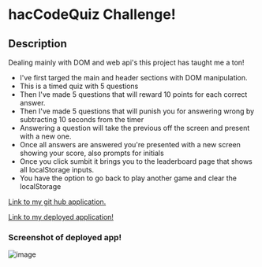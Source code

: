 <h1>hacCodeQuiz Challenge!</h1>

<h2>Description</h2>
  <p>Dealing mainly with DOM and web api's this project has taught me a ton!</p>

  <ul>
    <li>I've first targed the main and header sections with DOM manipulation.</li>
    <li>This is a timed quiz with 5 questions</li>
    <li>Then I've made 5 questions that will reward 10 points for each correct answer.</li>
    <li>Then I've made 5 questions that will punish you for answering wrong by subtracting 10 seconds from the timer</li>
    <li>Answering a question will take the previous off the screen and present with a new one.</li>
    <li>Once all answers are answered you're presented with a new screen showing your score, also prompts for initials</li>
    <li>Once you click sumbit it brings you to the leaderboard page that shows all localStorage inputs.</li>
    <li>You have the option to go back to play another game and clear the localStorage</li>
    </ul>
    
<a href = "https://github.com/HacAtac/hacCodeQuiz" target="_blank">Link to my git hub application.</a></br>

<a href = "https://hacatac.github.io/hacCodeQuiz/" target="_blank"> Link to my deployed application!</a>
<h3>Screenshot of deployed app!</h3>

![image](https://user-images.githubusercontent.com/87215152/132079957-3a402664-f40a-42de-a093-06defbba1b0a.png)